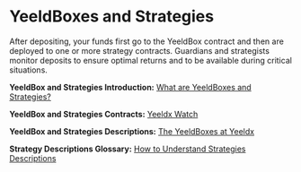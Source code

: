 # YeeldBoxes and Strategies

After depositing, your funds first go to the YeeldBox contract and then are deployed to one or more strategy contracts. Guardians and strategists monitor deposits to ensure optimal returns and to be available during critical situations.

**YeeldBox and Strategies Introduction:** [What are YeeldBoxes and Strategies?](https://blog.Yeeldx.finance/articles/marco-worms/Yeeldx-finance-explained-what-are-YeeldBoxes-and-strategies)

**YeeldBox and Strategies Contracts:** [Yeeldx Watch](https://Yeeldx.watch/)


**YeeldBox and Strategies Descriptions:** [The YeeldBoxes at Yeeldx](https://YeeldBoxes.Yeeldx.finance/)

**Strategy Descriptions Glossary:** [How to Understand Strategies Descriptions](https://docs.Yeeldx.finance/getting-started/guides/how-to-understand-strategies-descriptions)
